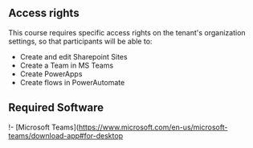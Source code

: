 ## Access rights 
This course requires specific access rights on the tenant's organization settings, so that participants will be able to:
- Create and edit Sharepoint Sites
- Create a Team in MS Teams
- Create PowerApps
- Create flows in PowerAutomate
 
## Required Software
!- [Microsoft Teams](https://www.microsoft.com/en-us/microsoft-teams/download-app#for-desktop
